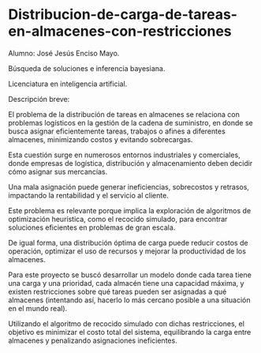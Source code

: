 # Distribucion-de-carga-de-tareas-en-almacenes-con-restricciones

Alumno: José Jesús Enciso Mayo.

Búsqueda de soluciones e inferencia bayesiana.

Licenciatura en inteligencia artificial.

Descripción breve:

El problema de la distribución de tareas en almacenes se relaciona con problemas logísticos en la gestión de la cadena de suministro, en donde se busca asignar eficientemente tareas, trabajos o afines a diferentes almacenes, minimizando costos y evitando sobrecargas.

Esta cuestión surge en numerosos entornos industriales y comerciales, donde empresas de logística, distribución y almacenamiento deben decidir cómo asignar sus mercancías.

Una mala asignación puede generar ineficiencias, sobrecostos y retrasos, impactando la rentabilidad y el servicio al cliente.

Este problema es relevante porque implica la exploración de algoritmos de optimización heurística, como el recocido simulado, para encontrar soluciones eficientes en problemas de gran escala.

De igual forma, una distribución óptima de carga puede reducir costos de operación, optimizar el uso de recursos y mejorar la productividad de los almacenes.

Para este proyecto se buscó desarrollar un modelo donde cada tarea tiene una carga y una prioridad, cada almacén tiene una capacidad máxima, y existen restricciones sobre qué tareas pueden ser asignadas a qué almacenes (intentando así, hacerlo lo más cercano posible a una situación en el mundo real).

Utilizando el algoritmo de recocido simulado con dichas restricciones, el objetivo es minimizar el costo total del sistema, equilibrando la carga entre almacenes y penalizando asignaciones ineficientes.
